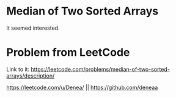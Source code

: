 # Median of Two Sorted Arrays

It seemed interested.

# Problem from LeetCode
Link to it: https://leetcode.com/problems/median-of-two-sorted-arrays/description/

https://leetcode.com/u/Denea/ || https://github.com/deneaa
